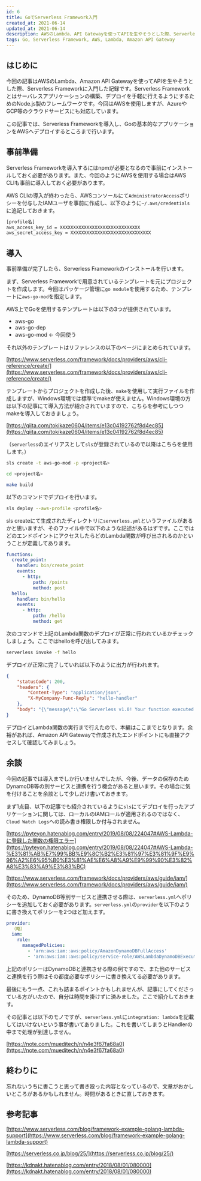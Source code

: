 ```yaml
---
id: 6
title: GoでServerless Framework入門
created_at: 2021-06-14
updated_at: 2021-06-14
description: AWSのLambda、API Gatewayを使ってAPIを生やそうとした際、Serverless Frameworkに入門したお話
tags: Go, Serverless Framework, AWS, Lambda, Amazon API Gateway
---
```


## はじめに

今回の記事はAWSのLambda、Amazon API Gatewayを使ってAPIを生やそうとした際、Serverless Frameworkに入門した記録です。Serverless Frameworkとはサーバレスアプリケーションの構築、デプロイを手軽に行えるようにするためのNode.js製のフレームワークです。今回はAWSを使用しますが、AzureやGCP等のクラウドサービスにも対応しています。

この記事では、Serverless Frameworkを導入し、Goの基本的なアプリケーションをAWSへデプロイするところまで行います。

## 事前準備

Serverless Frameworkを導入するにはnpmが必要となるので事前にインストールしておく必要があります。また、今回のようにAWSを使用する場合はAWS CLIも事前に導入しておく必要があります。

AWS CLIの導入が終わったら、AWSコンソールにて`AdministratorAccess`ポリシーを付与したIAMユーザを事前に作成し、以下のように`~/.aws/credentials`に追記しておきます。

```bash
[profile名]
aws_access_key_id = XXXXXXXXXXXXXXXXXXXXXXXXXXXXXX
aws_secret_access_key = XXXXXXXXXXXXXXXXXXXXXXXXXXXXXX
```

## 導入

事前準備が完了したら、Serverless Frameworkのインストールを行います。

まず、Serverless Frameworkで用意されているテンプレートを元にプロジェクトを作成します。今回はパッケージ管理に`go module`を使用するため、テンプレートに`aws-go-mod`を指定します。

AWS上でGoを使用するテンプレートは以下の3つが提供されています。

- aws-go
- aws-go-dep
- aws-go-mod ← 今回使う

それ以外のテンプレートはリファレンスの以下のページにまとめられています。

[https://www.serverless.com/framework/docs/providers/aws/cli-reference/create/](https://www.serverless.com/framework/docs/providers/aws/cli-reference/create/)

テンプレートからプロジェクトを作成した後、`make`を使用して実行ファイルを作成しますが、Windows環境では標準でmakeが使えません。Windows環境の方は以下の記事にて導入方法が紹介されていますので、こちらを参考にしつつmakeを導入しておきましょう。

[https://qiita.com/tokikaze0604/items/e13c04192762f8d4ec85](https://qiita.com/tokikaze0604/items/e13c04192762f8d4ec85)

（`serverless`のエイリアスとして`sls`が登録されているので以降はこちらを使用します。）

```bash
sls create -t aws-go-mod -p <project名>

cd <project名>

make build
```

以下のコマンドでデプロイを行います。

```bash
sls deploy --aws-profile <profile名>
```

sls createにて生成されたディレクトリに`serverless.yml`というファイルがあるかと思いますが、そのファイル中で以下のような記述があるはずです。ここではどのエンドポイントにアクセスしたらどのLambda関数が呼び出されるのかということが定義してあります。

```yaml
functions:
  create_point:
    handler: bin/create_point
    events:
      - http:
          path: /points
          method: post
  hello:
    handler: bin/hello
    events:
      - http:
          path: /hello
          method: get
```

次のコマンドで上記のLambda関数のデプロイが正常に行われているかチェックしましょう。ここではhelloを呼び出してみます。

```bash
serverless invoke -f hello
```

デプロイが正常に完了していれば以下のように出力が行われます。

```json
{
    "statusCode": 200,
    "headers": {
        "Content-Type": "application/json",
        "X-MyCompany-Func-Reply": "hello-handler"
    },
    "body": "{\"message\":\"Go Serverless v1.0! Your function executed successfully!\"}"
}
```

デプロイとLambda関数の実行まで行えたので、本編はここまでとなります。余裕があれば、Amazon API Gatewayで作成されたエンドポイントにも直接アクセスして確認してみましょう。

## 余談

今回の記事では導入までしか行いませんでしたが、今後、データの保存のためDynamoDB等の別サービスと連携を行う機会があると思います。その場合に気を付けることを余談として少しだけ書いておきます。

まず1点目、以下の記事でも紹介されているように`sls`にてデプロイを行ったアプリケーションに関しては、ローカルのIAMロールが適用されるのではなく、`Cloud Watch Logs`への読み書き権限しか付与されません。

[https://pyteyon.hatenablog.com/entry/2019/08/08/224047#AWS-Lambda-に登録した関数の権限エラー](https://pyteyon.hatenablog.com/entry/2019/08/08/224047#AWS-Lambda-%E3%81%AB%E7%99%BB%E9%8C%B2%E3%81%97%E3%81%9F%E9%96%A2%E6%95%B0%E3%81%AE%E6%A8%A9%E9%99%90%E3%82%A8%E3%83%A9%E3%83%BC)

[https://www.serverless.com/framework/docs/providers/aws/guide/iam/](https://www.serverless.com/framework/docs/providers/aws/guide/iam/)

そのため、DynamoDB等別サービスと連携させる際は、`serverless.yml`へポリシーを追加しておく必要があります。`serverless.yml`の`provider`を以下のように書き換えてポリシーを2つほど加えます。

```yaml
provider:
  （略）
  iam:
    role:
      managedPolicies:
        - 'arn:aws:iam::aws:policy/AmazonDynamoDBFullAccess'
        - 'arn:aws:iam::aws:policy/service-role/AWSLambdaDynamoDBExecutionRole'
```

上記のポリシーはDynamoDBと連携させる際の例ですので、また他のサービスと連携を行う際はその都度必要なポリシーに書き換えてる必要があります。

最後にもう一点、これも詰まるポイントかもしれませんが、記事にしてくださっている方がいたので、自分は時間を掛けずに済みました。ここで紹介しておきます。

その記事とは以下のモノですが、`serverless.yml`に`integration: lambda`を記載してはいけないという事が書いてありました。これを書いてしまうとHandlerの中まで処理が到達しません。

[https://note.com/mueditech/n/n4e3f67fa68a0](https://note.com/mueditech/n/n4e3f67fa68a0)

## 終わりに

忘れないうちに書こうと思って書き殴った内容となっているので、文章がおかしいところがあるかもしれません。時間があるときに直しておきます。

## 参考記事

[https://www.serverless.com/blog/framework-example-golang-lambda-support](https://www.serverless.com/blog/framework-example-golang-lambda-support)

[https://serverless.co.jp/blog/25/](https://serverless.co.jp/blog/25/)

[https://kdnakt.hatenablog.com/entry/2018/08/01/080000](https://kdnakt.hatenablog.com/entry/2018/08/01/080000)